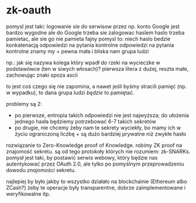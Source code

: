 # zk-oauth
pomysl jest taki:
logowanie sie do serwisow przez np. konto Google jest bardzo wygodne
ale do Google trzeba sie zalogowac haslem
haslo trzeba pamietac, ale sie go nie pamieta
fajny pomysl to:
niech haslo bedzie konkatenacją odpowiedzi na pytania kontrolne
odpowiedzi na pytania kontrolne znamy my + pewna mała i bliska nam grupa ludzi

np.: jak się nazywa kolega który wpadł do rzeki na wycieczke w podstawówce (ten w siwych włosach)? pierwsza litera z dużej, reszta małe, zachowując znaki spoza ascii

to jest coś czego się nie zapomina, a nawet jeśli byśmy stracili pamięć
(np. w wypadku), to dana grupa ludzi *będzie* to pamiętać.

problemy są 2:
* po pierwsze, entropia takich odpowiedzi nie jest najwyższa; do ułożenia jednego hasła będziemy potrzebować 6-7 takich sekretów
* po drugie, nie chcemy żeby nam te sekrety wyciekły, bo mamy ich w życiu ograniczoną liczbę + są dużo bardziej prywatne niż zwykłe hasło

rozwiązanie to Zero-Knowledge proof of Knowledge. robimy ZK proof na znajomość sekretu. są od tego protokoły których nie rozumiem: zk-SNARKs. pomysł jest taki, by postawić serwis webowy, który będzie nas autentykować przez OAuth 2.0, ale tylko po pomyślnym przeprowadzeniu dowodu *znajomości* sekretu.

najlepiej by było jakby to wszystko działało na blockchainie (Ethereum albo ZCash?) żeby te operacje były transparentne, dobrze zaimplementowane i weryfikowalne itp.
